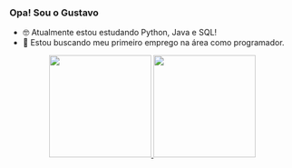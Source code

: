### Opa! Sou o Gustavo

- 🤓 Atualmente estou estudando Python, Java e SQL!
- 💼 Estou buscando meu primeiro emprego na área como programador.

<div align="center">
  <a href="https://github.com/Pardiniii">
  <img height="180em" src="https://github-readme-stats.vercel.app/api?username=Pardiniii&show_icons=true&theme=dracula&include_all_commits=true&count_private=true"/>
  <img height="180em" src="https://github-readme-stats.vercel.app/api/top-langs/?username=Pardiniii&layout=compact&langs_count=7&theme=dracula"/>
</div>

